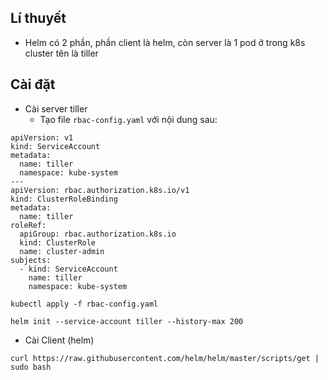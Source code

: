 ## Lí thuyết
- Helm có 2 phần, phần client là helm, còn server là 1 pod ở trong k8s cluster tên là tiller
## Cài đặt
- Cài server tiller
  - Tạo file `rbac-config.yaml` với nội dung sau:

```
apiVersion: v1
kind: ServiceAccount
metadata:
  name: tiller
  namespace: kube-system
---
apiVersion: rbac.authorization.k8s.io/v1
kind: ClusterRoleBinding
metadata:
  name: tiller
roleRef:
  apiGroup: rbac.authorization.k8s.io
  kind: ClusterRole
  name: cluster-admin
subjects:
  - kind: ServiceAccount
    name: tiller
    namespace: kube-system
```

`kubectl apply -f rbac-config.yaml`

`helm init --service-account tiller --history-max 200`

- Cài Client (helm)

`curl https://raw.githubusercontent.com/helm/helm/master/scripts/get | sudo bash`

